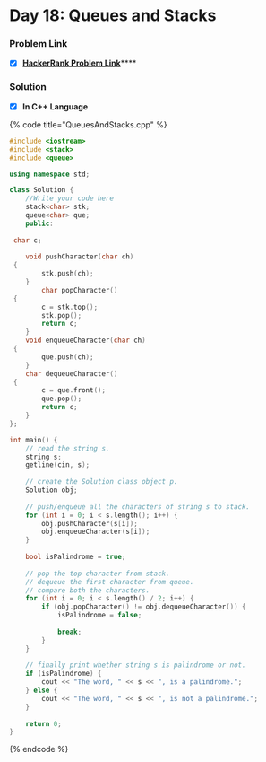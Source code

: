 # Day 18: Queues and Stacks

### Problem Link <a id="problem"></a>

* [x] [**HackerRank Problem Link**](https://www.hackerrank.com/challenges/30-queues-stacks/problem)\*\*\*\*

### Solution

* [x] **In C++ Language**

{% code title="QueuesAndStacks.cpp" %}
```cpp
#include <iostream>
#include <stack>
#include <queue>

using namespace std;

class Solution {
    //Write your code here
    stack<char> stk;
    queue<char> que;
    public:
    
 char c;
    
    void pushCharacter(char ch) 
 {
        stk.push(ch);
    }
        char popCharacter() 
 {
        c = stk.top();
        stk.pop();
        return c;
    }
    void enqueueCharacter(char ch) 
 {
        que.push(ch);
    }
    char dequeueCharacter() 
 {
        c = que.front();
        que.pop();
        return c;
    }
};

int main() {
    // read the string s.
    string s;
    getline(cin, s);
    
  	// create the Solution class object p.
    Solution obj;
    
    // push/enqueue all the characters of string s to stack.
    for (int i = 0; i < s.length(); i++) {
        obj.pushCharacter(s[i]);
        obj.enqueueCharacter(s[i]);
    }
    
    bool isPalindrome = true;
    
    // pop the top character from stack.
    // dequeue the first character from queue.
    // compare both the characters.
    for (int i = 0; i < s.length() / 2; i++) {
        if (obj.popCharacter() != obj.dequeueCharacter()) {
            isPalindrome = false;
            
            break;
        }
    }
    
    // finally print whether string s is palindrome or not.
    if (isPalindrome) {
        cout << "The word, " << s << ", is a palindrome.";
    } else {
        cout << "The word, " << s << ", is not a palindrome.";
    }
    
    return 0;
}
```
{% endcode %}

